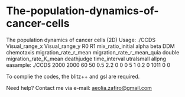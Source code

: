 # The-population-dynamics-of-cancer-cells
The population dynamics of cancer cells (2D)
Usage: ./CCDS Visual_range_x Visual_range_y R0 R1 mix_ratio_initial alpha beta DDM chemotaxis migration_rate_r_mean migration_rate_r_mean_quia double migration_rate_K_mean deathjudge time_interval utralsmall allpng
easample: ./CCDS 2000 2000 60 50 0.5 2.2 0 0 0 5 1 0.2 0 1011 0 0

To complie the codes, the blitz++ and gsl are required.

Need help? Contact me via e-mail: aeolia.zafiro@gmail.com
